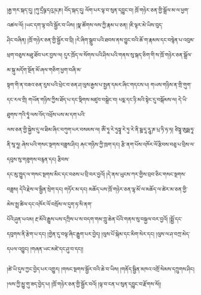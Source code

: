 ﻿  
།རྒྱ་གར་སྐད་དུ། །ཀུ་དྲྀཥྚ་དའུ་ཥ་ཎ། བོད་སྐད་དུ། ལོག་པར་ལྟ་བ་སུན་དབྱུང་བ། ཁྲོ་གཉེར་ཅན་གྱི་སྒྲོལ་མ་ལ་ཕྱག་འཚལ་ལོ། །ཡང་དག་ལྟ་བའི་སྦྱོར་བ་ཡིས། །སྣ་ཚོགས་ལས་ཀྱི་རྣམ་པ་ཅན། །ཇི་ལྟར་མེ་ཡིས་བུད་  
ཤིང་བཞིན། །ཁྲོ་གཉེར་ཅན་གྱི་སྦྱོར་བ་བྲི། །རེ་ཞིག་སྒྲུབ་པའི་ཐབས་ནས་བྱུང་བའི་ཆོ་ག་རྣམས་དང་བསྙེན་པ་འབུམ་ཕྲག་བཅུས་མཐུ་ཐོབ་པར་བྱས་ལ། དུར་ཁྲོད་ལ་སོགས་པའི་ཤིས་པའི་གནས་སུ་སྐད་ཅིག་གི་ས་ཁྲོ་གཉེར་ཅན་སྒྲོལ་མ་སྐུ་མདོག་སྔོན་མོ་ཞལ་གཅིག་ཕྱག་བཞི་མ་  
སྟག་གི་ན་བཟའ་ཅན་རུས་པའི་ཕྲེང་བ་ཅན་ཤ་ལུས་རྒྱས་པ་སྤྱན་དམར་ཞིང་གདངས་པ། གཡས་གཉིས་ན་གྲི་གུག་དང་རལ་གྲི། གཡོན་གཉིས་ཀྱིས་ཐོད་པ་དང་སྡིགས་མཛུབ་བསྒྲེང་བ། པདྨ་དང་ཉི་མའི་སྟེང་དུ་བསྒོམས་ལ། དེ་ཡི་ཐུགས་ཀའི་ཏཱཾ་ལས་འོད་འཕྲོས་པས་མ་དག་པའི་  
ལས་ཅན་གྱི་སྐྱེས་དུ་ལ་ཐིམ་ཞིང་བཀུག་པར་བསམས་ལ། ཨོཾ་ཏཱ་རེ་ཏུཏྟཱ་རེ་ཏུ་རེ་ནི་ཥྛ་དཱ་རཱུ་ཎ་པྲ་ཏི་ཧ་ཏ། ཙིཏྟཱ་ཨུཥྨ་ཧཱ་ནི་སཱ་ཧཱ། ཞེས་པའི་གསང་སྔགས་བཟླས་ཤིང། རྐང་གཉིས་ཀྱི་ཁྲག་དང། རྩི་ནག་པོས་འཁོར་ལོ་རྩིབས་བཅུ་པ་བྲིས་ལ་དབུས་སུ་གཟུགས་བརྙན་དང། རྩིབས་  
དང་མུ་ཁྱུད་ལ་གསང་སྔགས་མིང་དང་བཅས་པ་བྲི་བར་བྱའོ། །དེ་ནས་ཡུངས་ཀར་གྱིས་བྲབ་ཅིང་གསང་སྔགས་བཟླས། དེའི་རྗེས་ལ་སྦྱིན་སྲེག་དང། གཏོར་མ་དང། མཆོད་པས་ཁྲོ་གཉེར་ཅན་ལྷ་མོ་ལ་མཆོད་ལ་ཚེར་མ་ཅན་གྱི་མེས་སྤྲ་ཚིལ་དང་འཁོར་ལོ་བསྲོས་ལ་དུག་ཧ་སི་ནག་  
པོའི་ཤུན་པའམ། རྔ་མོའི་རྒྱུས་པས་དཀྲིས་པ་ས་བདག་གམ་ཀླུ་ཆེན་པོའི་གནས་སུ་བསྐྱལ་བར་བྱའོ། །སྨྱོ་དང་དབུགས་ནི་རྩེག་པ་དང། །གྱེན་དུ་བལྟ་ཞིང་རྒྱུག་པར་བྱེད། །ལུས་པོ་སྐེམ་དང་མིག་སེར་དང། །ལུས་ལ་ཤ་བཀྲ་མེད་དཔལ་འབྱུང། །གཞན་ཡང་མཛེ་དང་ཤུ་བ་དང།།  
  
།ཚེ་ཡི་དུས་ཀྱང་བྱེད་པར་འགྱུར། །གསང་སྔགས་སྦྱོར་བའི་ཆེ་བ་ཡིས། །གནོད་སྦྱིན་མཁའ་འགྲོ་སེམས་དཀྲུགས་ཤིང། །ལས་ཀྱི་མྱུ་གུ་ཟད་བྱེད་པ། །ཁྲོ་གཉེར་ཅན་གྱི་སྦྱོར་བའོ། །ལྟ་བ་ངན་པ་སུན་དབྱུང་བ་རྫོགས་སོ།།  
  
  

